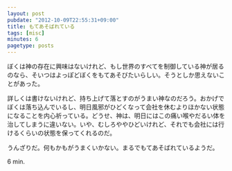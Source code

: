 ```yaml
---
layout: post
pubdate: "2012-10-09T22:55:31+09:00"
title: もてあそばれている
tags: [misc]
minutes: 6
pagetype: posts
---
```

ぼくは神の存在に興味はないけれど、もし世界のすべてを制御している神が居るのなら、そいつはよっぽどぼくをもてあそびたいらしい。そうとしか思えないことがあった。

詳しくは書けないけれど、持ち上げて落とすのがうまい神なのだろう。おかげでぼくは落ち込んでいるし、明日風邪がひどくなって会社を休むよりほかない状態になることを内心祈っている。どうせ、神は、明日にはこの痛い喉やだるい体を治してしまうに違いない。いや、むしろややひどいけれど、それでも会社には行けるくらいの状態を保ってくれるのだ。

うんざりだ。何もかもがうまくいかない。まるでもてあそばれているようだ。

6 min.
